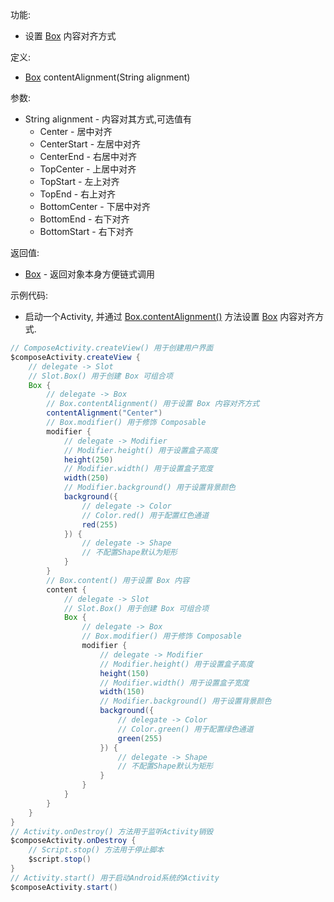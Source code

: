 功能:

+ 设置 [Box](/API/UI/Compose/Widget/Box/README.md) 内容对齐方式

定义:

+ [Box](/API/UI/Compose/Widget/Box/README.md) contentAlignment(String alignment)

参数:

+ String alignment - 内容对其方式,可选值有
    + Center - 居中对齐
    + CenterStart - 左居中对齐
    + CenterEnd - 右居中对齐
    + TopCenter - 上居中对齐
    + TopStart - 左上对齐
    + TopEnd - 右上对齐
    + BottomCenter - 下居中对齐
    + BottomEnd - 右下对齐
    + BottomStart - 右下对齐

返回值:

+ [Box](/API/UI/Compose/Widget/Box/README.md) - 返回对象本身方便链式调用

示例代码:

+ 启动一个Activity, 并通过 [Box.contentAlignment()](/API/UI/Compose/Widget/Box/README.md?id=contentAlignment)
  方法设置 [Box](/API/UI/Compose/Widget/Box/README.md) 内容对齐方式.

```groovy
// ComposeActivity.createView() 用于创建用户界面
$composeActivity.createView {
    // delegate -> Slot
    // Slot.Box() 用于创建 Box 可组合项
    Box {
        // delegate -> Box
        // Box.contentAlignment() 用于设置 Box 内容对齐方式
        contentAlignment("Center")
        // Box.modifier() 用于修饰 Composable
        modifier {
            // delegate -> Modifier
            // Modifier.height() 用于设置盒子高度
            height(250)
            // Modifier.width() 用于设置盒子宽度
            width(250)
            // Modifier.background() 用于设置背景颜色
            background({
                // delegate -> Color
                // Color.red() 用于配置红色通道
                red(255)
            }) {
                // delegate -> Shape
                // 不配置Shape默认为矩形
            }
        }
        // Box.content() 用于设置 Box 内容
        content {
            // delegate -> Slot
            // Slot.Box() 用于创建 Box 可组合项
            Box {
                // delegate -> Box
                // Box.modifier() 用于修饰 Composable
                modifier {
                    // delegate -> Modifier
                    // Modifier.height() 用于设置盒子高度
                    height(150)
                    // Modifier.width() 用于设置盒子宽度
                    width(150)
                    // Modifier.background() 用于设置背景颜色
                    background({
                        // delegate -> Color
                        // Color.green() 用于配置绿色通道
                        green(255)
                    }) {
                        // delegate -> Shape
                        // 不配置Shape默认为矩形
                    }
                }
            }
        }
    }
}
// Activity.onDestroy() 方法用于监听Activity销毁
$composeActivity.onDestroy {
    // Script.stop() 方法用于停止脚本
    $script.stop()
}
// Activity.start() 用于启动Android系统的Activity
$composeActivity.start()
```